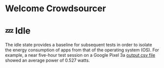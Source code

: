 # Welcome Crowdsourcer

# 💤 Idle

The idle state provides a baseline for subsequent tests in order to isolate the energy consumption of apps from that of the operating system (OS). For example, a near five-hour test session on a Google Pixel 3a [output csv file](idle_4h48min_Pixel3a.csv) showed an average power of 0.527 watts.
